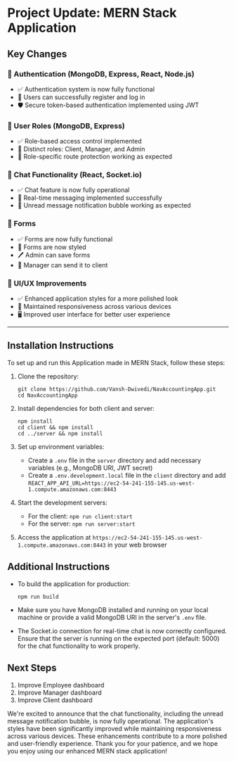 # Project Update: MERN Stack Application

## Key Changes

### 🔐 Authentication (MongoDB, Express, React, Node.js)
- ✅ Authentication system is now fully functional
- 🔑 Users can successfully register and log in
- 🛡️ Secure token-based authentication implemented using JWT

### 👥 User Roles (MongoDB, Express)
- ✅ Role-based access control implemented
- 👤 Distinct roles: Client, Manager, and Admin
- 🚦 Role-specific route protection working as expected

### 💬 Chat Functionality (React, Socket.io)
- ✅ Chat feature is now fully operational
- 🚀 Real-time messaging implemented successfully
- 🔔 Unread message notification bubble working as expected

### 📝 Forms
- ✅ Forms are now fully functional
- 📄 Forms are now styled
- 🖊️ Admin can save forms
- 📩 Manager can send it to client

### 🎨 UI/UX Improvements
- ✅ Enhanced application styles for a more polished look
- 📱 Maintained responsiveness across various devices
- 🖥️ Improved user interface for better user experience

---

## Installation Instructions

To set up and run this Application made in MERN Stack, follow these steps:

1. Clone the repository:
   ```
   git clone https://github.com/Vansh-Dwivedi/NavAccountingApp.git
   cd NavAccountingApp
   ```

2. Install dependencies for both client and server:
   ```
   npm install
   cd client && npm install
   cd ../server && npm install
   ```

3. Set up environment variables:
   - Create a `.env` file in the `server` directory and add necessary variables (e.g., MongoDB URI, JWT secret)
   - Create a `.env.development.local` file in the `client` directory and add `REACT_APP_API_URL=https://ec2-54-241-155-145.us-west-1.compute.amazonaws.com:8443`

4. Start the development servers:
   - For the client: `npm run client:start`
   - For the server: `npm run server:start`

5. Access the application at `https://ec2-54-241-155-145.us-west-1.compute.amazonaws.com:8443` in your web browser

## Additional Instructions

- To build the application for production:
  ```
  npm run build
  ```

- Make sure you have MongoDB installed and running on your local machine or provide a valid MongoDB URI in the server's `.env` file.

- The Socket.io connection for real-time chat is now correctly configured. Ensure that the server is running on the expected port (default: 5000) for the chat functionality to work properly.

## Next Steps

1. Improve Employee dashboard
2. Improve Manager dashboard
3. Improve Client dashboard

We're excited to announce that the chat functionality, including the unread message notification bubble, is now fully operational. The application's styles have been significantly improved while maintaining responsiveness across various devices. These enhancements contribute to a more polished and user-friendly experience. Thank you for your patience, and we hope you enjoy using our enhanced MERN stack application!
